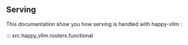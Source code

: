 ## Serving

This documentation show you how serving is handled with happy-vllm : 

::: src.happy_vllm.routers.functional